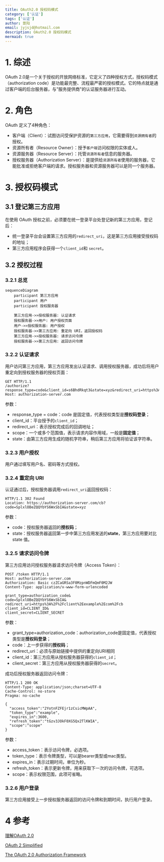 ```yaml
---
title: OAuth2.0 授权码模式
category: ['认证']
tags: ['认证']
author: 景阳
email: jyjsjd@hotmail.com
description: OAuth2.0 授权码模式
mermaid: true
---
```


# 1. 综述

OAuth 2.0是一个关于授权的开放网络标准，它定义了四种授权方式，授权码模式（authorization code）是功能最完整、流程最严密的授权模式。它的特点就是通过客户端的后台服务器，与"服务提供商"的认证服务器进行互动。

# 2. 角色

OAuth 定义了4种角色：

* 客户端（Client）：试图访问受保护资源的`第三方应用`，它需要得到`资源拥有者`的授权。
* 资源所有者（Resource Owner）：授予`客户端`访问权限的实体或人。
* 资源服务器（Resource Server）：托管`资源所有者`信息的服务器。
* 授权服务器（Authorization Server）：是提供给`资源所有者`使用的服务器，它能批准或拒绝客户端的请求。授权服务器和资源服务器可以是同一个服务器。

# 3. 授权码模式

## 3.1 登记第三方应用

在使用 OAuth 授权之前，必须要在统一登录平台处登记新的第三方应用，登记后：

* 统一登录平台会设置第三方应用的`redirect_uri`，这是第三方应用接受授权码的地址；
* 第三方应用程序会获得一个`client_id`和 `secret`。

## 3.2 授权过程

### 3.2.1 总览

```mermaid
sequenceDiagram
	participant 第三方应用
	participant 用户
    participant 授权服务器
    
    第三方应用->>授权服务器: 认证请求
    授权服务器->>用户: 用户授权页面
    用户->>授权服务器: 用户授权
    授权服务器->>第三方应用: 重定向 URI，返回授权码
    第三方应用->>授权服务器: 请求访问令牌
    授权服务器->>第三方应用: 返回访问令牌
```

### 3.2.2 认证请求

用户访问第三方应用，第三方应用发出认证请求、调用授权服务器，成功后将用户重定向到授权服务器的授权页面：

```http
GET HTTP/1.1
/authorize?response_type=code&client_id=s6BhdRkqt3&state=xyz&redirect_uri=https%3A%2F%2Fclient%2Eexample%2Ecom%2Fcb 
Host: authorization-server.com
```

参数：

* response_type = code：code 是固定值，代表授权类型是**授权码登录**；
* client_id：平台授予的`client_id`；
* redirect_uri：表示授权完成后的回调地址；
* scope：一个或多个范围值，表示请求内容作用域，一般是**固定值**；
* state：由第三方应用生成的随机字符串，稍后第三方应用将验证该字符串。

### 3.2.3 用户授权

用户通过填写用户名、密码等方式授权。

### 3.2.4 重定向 URI

认证通过后，授权服务器调用`redirect_uri`返回授权码：

```http
HTTP/1.1 302 Found
Location: https://authorization-server.com/cb?code=SplxlOBeZQQYbYS6WxSbIA&state=xyz
```

参数：

- code：授权服务器返回的**授权码**；
- state：授权服务器返回第一步中第三方应用发送的**state**，第三方应用要对比 state 值。

### 3.2.5 请求访问令牌

第三方应用访问授权服务器请求访问令牌（Access Token）：

```http
POST /token HTTP/1.1
Host: authorization-server.com
Authorization: Basic czZCaGRSa3F0MzpnWDFmQmF0M2JW
Content-Type: application/x-www-form-urlencoded

grant_type=authorization_code&
code=SplxlOBeZQQYbYS6WxSbIA&
redirect_uri=https%3A%2F%2Fclient%2Eexample%2Ecom%2Fcb
client_id=CLIENT_ID&
client_secret=CLIENT_SECRET
```

参数：

- grant_type=authorization_code：authorization_code是固定值，代表授权类型是**授权码登录**；
- code：上一步获得的**授权码**；
- redirect_uri：必须与原始链接中提供的重定向URI相同
- client_id：第三方应用从授权服务器获得的`client_id`；
- client_secret：第三方应用从授权服务器获得的`secret`。

成功后授权服务器返回访问令牌：

```http
HTTP/1.1 200 OK
Content-Type: application/json;charset=UTF-8
Cache-Control: no-store
Pragma: no-cache

{
  "access_token":"2YotnFZFEjr1zCsicMWpAA",
  "token_type":"example",
  "expires_in":3600,
  "refresh_token":"tGzv3JOkF0XG5Qx2TlKWIA",
  "scope":"scope"
}
```

参数：

* access_token：表示访问令牌，必选项。
* token_type：表示令牌类型，可以是bearer类型或mac类型。
* expires_in：表示过期时间，单位为秒。
* refresh_token：表示更新令牌，用来获取下一次的访问令牌，可选项。
* scope：表示权限范围，此项可省略。


### 3.2.6 用户登录

第三方应用接受上一步授权服务器返回的访问令牌和到期时间，执行用户登录。

# 4 参考

[理解OAuth 2.0](http://www.ruanyifeng.com/blog/2014/05/oauth_2_0.html)

[OAuth 2 Simplified](https://aaronparecki.com/oauth-2-simplified/)

[The OAuth 2.0 Authorization Framework](https://tools.ietf.org/html/rfc6749)
